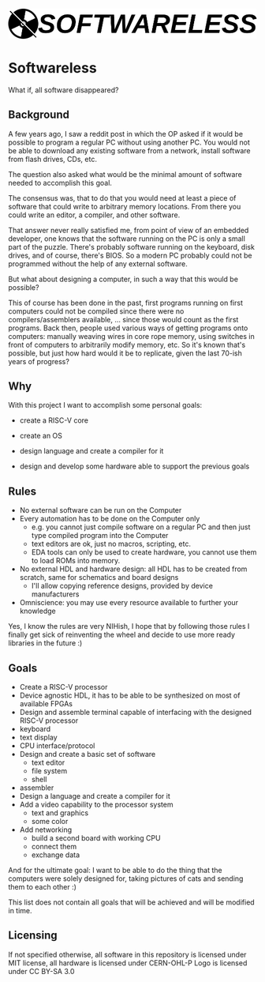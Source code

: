 ![Softwareless logo](softwareless_logo.svg "Softwareless logo")
# Softwareless

What if, all software disappeared?

  

## Background

A few years ago, I saw a reddit post in which the OP asked if it would be possible to program a regular PC without using another PC. You would not be able to download any existing software from a network, install software from flash drives, CDs, etc.

The question also asked what would be the minimal amount of software needed to accomplish this goal.

The consensus was, that to do that you would need at least a piece of software that could write to arbitrary memory locations. From there you could write an editor, a compiler, and other software.

  

That answer never really satisfied me, from point of view of an embedded developer, one knows that the software running on the PC is only a small part of the puzzle. There's probably software running on the keyboard, disk drives, and of course, there's BIOS. So a modern PC probably could not be programmed without the help of any external software.

  

But what about designing a computer, in such a way that this would be possible?

  

This of course has been done in the past, first programs running on first computers could not be compiled since there were no compilers/assemblers available, ... since those would count as the first programs. Back then, people used various ways of getting programs onto computers: manually weaving wires in core rope memory, using switches in front of computers to arbitrarily modify memory, etc. So it's known that's possible, but just how hard would it be to replicate, given the last 70-ish years of progress?

  

## Why

  

With this project I want to accomplish some personal goals:

* create a RISC-V core

* create an OS

* design language and create a compiler for it

* design and develop some hardware able to support the previous goals

  

## Rules

  

* No external software can be run on the Computer
* Every automation has to be done on the Computer only
  * e.g. you cannot just compile software on a regular PC and then just type compiled program into the Computer
  * text editors are ok, just no macros, scripting, etc.
  * EDA tools can only be used to create hardware, you cannot use them to load ROMs into memory.
* No external HDL and hardware design: all HDL has to be created from scratch, same for schematics and board designs
  * I'll allow copying reference designs, provided by device manufacturers
* Omniscience: you may use every resource available to further your knowledge

  

Yes, I know the rules are very NIHish, I hope that by following those rules I finally get sick of reinventing the wheel and decide to use more ready libraries in the future :)

  

## Goals

*   Create a RISC-V processor
  * Device agnostic HDL, it has to be able to be synthesized on most of available FPGAs
*   Design and assemble terminal capable of interfacing with the designed RISC-V processor
  * keyboard
  * text display
  * CPU interface/protocol
* Design and create a basic set of software
  * text editor
  * file system
  * shell
* assembler
* Design a language and create a compiler for it
* Add a video capability to the processor system
  * text and graphics
  * some color
* Add networking
  * build a second board with working CPU
  * connect them
  * exchange data

And for the ultimate goal: I want to be able to do the thing that the computers were solely designed for, taking pictures of cats and sending them to each other :)

This list does not contain all goals that will be achieved and will be modified in time.

## Licensing

If not specified otherwise, all software in this repository is licensed under MIT license, all hardware is licensed under CERN-OHL-P
Logo is licensed under CC BY-SA 3.0